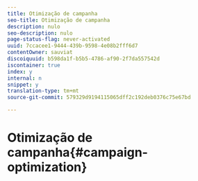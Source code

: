 ```yaml
---
title: Otimização de campanha
seo-title: Otimização de campanha
description: nulo
seo-description: nulo
page-status-flag: never-activated
uuid: 7ccacee1-9444-439b-9598-4e08b2fff6d7
contentOwner: sauviat
discoiquuid: b598da1f-b5b5-4786-af90-2f7da557542d
iscontainer: true
index: y
internal: n
snippet: y
translation-type: tm+mt
source-git-commit: 579329d9194115065dff2c192deb0376c75e67bd

---
```



# Otimização de campanha{#campaign-optimization}

